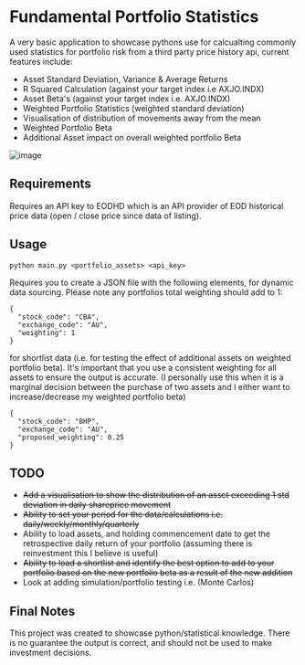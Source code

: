 # Fundamental Portfolio Statistics

A very basic application to showcase pythons use for calcualting commonly used statistics for portfolio risk from a third party price history api, current features include:
  - Asset Standard Deviation, Variance & Average Returns
  - R Squared Calculation (against your target index i.e AXJO.INDX)
  - Asset Beta's (against your target index i.e. AXJO.INDX)
  - Weighted Portfolio Statistics (weighted standard deviation)
  - Visualisation of distribution of movements away from the mean
  - Weighted Portfolio Beta
  - Additional Asset impact on overall weighted portfolio Beta

![image](https://github.com/realLew1s/portfolio-risk-analysis/assets/131590570/c1770286-d0e8-46c3-a948-d7a0f9fb1479)

## Requirements

Requires an API key to EODHD which is an API provider of EOD historical price data (open / close price since data of listing).

## Usage

```
python main.py <portfolio_assets> <api_key>
```

Requires you to create a JSON file with the following elements, for dynamic data sourcing. Please note any portfolios total weighting should add to 1:

```
{
  "stock_code": "CBA",
  "exchange_code": "AU",
  "weighting": 1
}
```

for shortlist data (i.e. for testing the effect of additional assets on weighted portfolio beta). It's important that you use a consistent weighting for all assets to ensure the output is accurate. (I personally use this when it is a marginal decision between the purchase of two assets and I either want to increase/decrease my weighted portfolio beta)

```
{
  "stock_code": "BHP",
  "exchange_code": "AU",
  "proposed_weighting": 0.25
}
```


## TODO

- ~~Add a visualisation to show the distribution of an asset exceeding 1 std deviation in daily shareprice movement~~
- ~~Ability to set your period for the data/calculations i.e. daily/weekly/monthly/quarterly~~
- Ability to load assets, and holding commencement date to get the retrospective daily return of your portfolio (assuming there is reinvestment this I believe is useful)
- ~~Ability to load a shortlist and identify the best option to add to your portfolio based on the new portfolio beta as a result of the new addition~~
- Look at adding simulation/portfolio testing i.e. (Monte Carlos)

## Final Notes

This project was created to showcase python/statistical knowledge. There is no guarantee the output is correct, and should not be used to make investment decisions.
